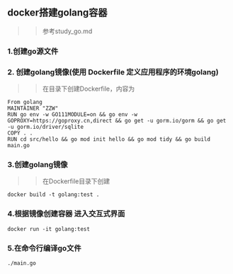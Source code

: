 ## docker搭建golang容器
>> 参考study_go.md

### 1.创建go源文件

### 2. 创建golang镜像(使用 Dockerfile 定义应用程序的环境golang)
>> 在目录下创建Dockerfile，内容为

```
From golang
MAINTAINER "ZZW"
RUN go env -w GO111MODULE=on && go env -w GOPROXY=https://goproxy.cn,direct && go get -u gorm.io/gorm && go get -u gorm.io/driver/sqlite
COPY . .
RUN cd src/hello && go mod init hello && go mod tidy && go build main.go
```

### 3.创建golang镜像
>> 在Dockerfile目录下创建

`docker build -t golang:test .`

### 4.根据镜像创建容器 进入交互式界面
`docker run -it golang:test`

### 5.在命令行编译go文件
`./main.go`
